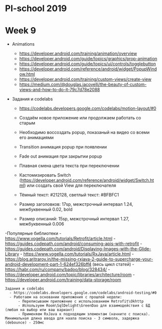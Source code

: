 # PI-school 2019

# Week 9
 - Animations
 
   - https://developer.android.com/training/animation/overview
   - https://developer.android.com/guide/topics/graphics/prop-animation
   - https://developer.android.com/guide/topics/ui/controls/togglebutton
   - https://developer.android.com/reference/android/widget/PopupWindow.html
   - https://developer.android.com/training/custom-views/create-view
   - https://medium.com/@douglas.iacovelli/the-beauty-of-custom-views-and-how-to-do-it-79c7d78e2088
   
 - Задания и codelabs
    - https://codelabs.developers.google.com/codelabs/motion-layout/#0
    
    
    - Создаём новое приложение или продолжаем работать со старым
    - Необходимо воссоздать popup, показаный на видео со всеми его анимациями
    - Transition анимация popup при появлении
    - Fade out анимация при закрытии popup
    - Плавная смена цвета текста при переключении 
    - Кастомизировать Switch (https://developer.android.com/reference/android/widget/Switch.html) или создать
      свой View для переключателя
      
    - Тёмный текст: #212128, светлый текст: #BFBFC1
    - Размер заголовков: 17sp, межстрочный интервал 1.24, межбуквенный 0.02, bold
    - Размер описаний: 15sp, межстрочный интервал 1.27, межбуквенный 0.006
    

  -Популярные библиотеки
      - https://www.vogella.com/tutorials/Retrofit/article.html
      - https://guides.codepath.com/android/consuming-apis-with-retrofit
      - https://guides.codepath.com/android/Displaying-Images-with-the-Glide-Library
      - https://www.vogella.com/tutorials/RxJava/article.html
      - https://blog.aritraroy.in/the-missing-rxjava-2-guide-to-supercharge-your-android-development-part-1-624ef326bff4 (весь цикл статей)
      - https://habr.com/ru/company/badoo/blog/328434/
      - https://developer.android.com/topic/libraries/architecture/room
      - https://developer.android.com/training/data-storage/room

    Задания и codelabs
      - https://codelabs.developers.google.com/codelabs/android-testing/#0
      - Работаем на основании приложения с прошлой недели:
          - Переписываем приложение с использованием Retrofit\Okhttp
          - Используем Room\SqlDelight\GreenDao для взаимодействия с БД (любая на выбор или ваш вариант)
          - Применяем RxJava к подходящим элементам (начните с поиска). Минимальная длина ввода для наала поиска - 3 символа, задержка (debounce) - 250мс

